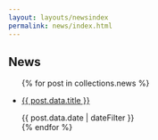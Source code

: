 ```yaml
---
layout: layouts/newsindex
permalink: news/index.html
---
```

<div id="content" class="floe-content">
<div class="flc-toc-tocContainer toc"> </div>
<div class="floe-news-archive">
<h2> News </h2>
<ul >
{% for post in collections.news %}
<li><a href="{{ post.url }}"><p> {{ post.data.title }}</p></a>
<time class="floe-date" datetime="{{ post.data.date }}">{{ post.data.date | dateFilter }}</time>
</li>
{% endfor %}
</ul>
</div>
</div>
